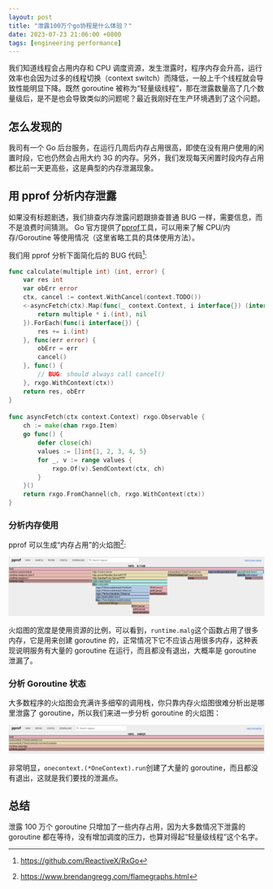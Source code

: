 ```yaml
---
layout: post
title: "泄露100万个go协程是什么体验？"
date: 2023-07-23 21:06:00 +0800
tags: [engineering performance]
---
```


我们知道线程会占用内存和 CPU 调度资源，发生泄露时，程序内存会升高，运行效率也会因为过多的线程切换（context switch）而降低，一般上千个线程就会导致性能明显下降。既然 goroutine 被称为“轻量级线程”，那在泄露数量高了几个数量级后，是不是也会导致类似的问题呢？最近我刚好在生产环境遇到了这个问题。

<!--more-->

## 怎么发现的

我司有一个 Go 后台服务，在运行几周后内存占用很高，即使在没有用户使用的闲置时段，它也仍然会占用大约 3G 的内存。另外，我们发现每天闲置时段内存占用都比前一天更高些，这是典型的内存泄漏现象。

## 用 pprof 分析内存泄露

如果没有标题剧透，我们排查内存泄露问题跟排查普通 BUG 一样，需要信息，而不是浪费时间猜测。 Go 官方提供了[pprof](https://pkg.go.dev/net/http/pprof)工具，可以用来了解 CPU/内存/Goroutine 等使用情况（这里省略工具的具体使用方法）。

我们用 pprof 分析下面简化后的 BUG 代码[^1]:

```go
func calculate(multiple int) (int, error) {
	var res int
	var obErr error
	ctx, cancel := context.WithCancel(context.TODO())
	<-asyncFetch(ctx).Map(func(_ context.Context, i interface{}) (interface{}, error) {
		return multiple * i.(int), nil
	}).ForEach(func(i interface{}) {
		res += i.(int)
	}, func(err error) {
		obErr = err
		cancel()
	}, func() {
		// BUG: should always call cancel()
	}, rxgo.WithContext(ctx))
	return res, obErr
}

func asyncFetch(ctx context.Context) rxgo.Observable {
	ch := make(chan rxgo.Item)
	go func() {
		defer close(ch)
		values := []int{1, 2, 3, 4, 5}
		for _, v := range values {
			rxgo.Of(v).SendContext(ctx, ch)
		}
	}()
	return rxgo.FromChannel(ch, rxgo.WithContext(ctx))
}
```

### 分析内存使用

pprof 可以生成“内存占用”的火焰图[^2]:

![pprof heap火焰图](/assets/image/goleak-memory.png)

火焰图的宽度是使用资源的比例，可以看到，`runtime.malg`这个函数占用了很多内存，它是用来创建 goroutine 的，正常情况下它不应该占用很多内存，这种表现说明服务有大量的 goroutine 在运行，而且都没有退出，大概率是 goroutine 泄漏了。

### 分析 Goroutine 状态

大多数程序的火焰图会充满许多细窄的调用栈，你只靠内存火焰图很难分析出是哪里泄露了 goroutine，所以我们来进一步分析 goroutine 的火焰图：

![pprof goroutine火焰图](/assets/image/goleak-goroutine.png)

非常明显，`onecontext.(*OneContext).run`创建了大量的 goroutine，而且都没有退出，这就是我们要找的泄漏点。

## 总结

泄露 100 万个 goroutine 只增加了一些内存占用，因为大多数情况下泄露的 goroutine 都在等待，没有增加调度的压力，也算对得起“轻量级线程”这个名字。

[^1]: https://github.com/ReactiveX/RxGo
[^2]: https://www.brendangregg.com/flamegraphs.html
